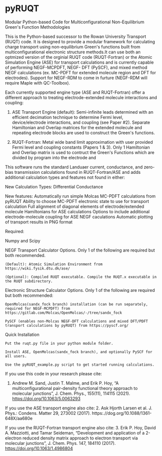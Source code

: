 # pyRUQT
Modular Python-based Code for Multiconfigurational Non-Equilibrium Green's Function Methodologies

This is the Python-based successor to the Rowan University Transport (RUQT) code. It is designed to provide a modular framework for calculating charge 
transport using non-equilibrium Green's functions built from multiconfigurational electronic structure methods.It can use both an optmized version of the 
orginial RUQT code (RUQT-Fortran) or the Atomic Simulation Engine (ASE) for transport calculations and is currently capable of performing NEGF-MCPDFT, NEGF-
DFT (PySCF), and mixed method NEGF calculations (ex. MC-PDFT for extended molecule region and DFT for electrodes). Support for NEGF-RDM to come in furture 
(NEGF-RDM will require Maple with QC-Toolbox).

Each currently supported engine type (ASE and RUQT-Fortran) offer a different approach to treating electrode-extended molecule interactions and coupling:

1. ASE Transport Engine (default): Semi-infinite leads determined with an efficient decimation technique to determine Fermi level, device/electrode 
interactions, and coupling (see Paper #2). Separate Hamiltonian and Overlap matrices for the extended molecule and repeating electrode blocks are used to 
construct the Green's functions.

2. RUQT-Fortran: Metal wide band limit approximation with user provided Fermi level and coupling constants (Papers 1 & 3). Only 1 Hamiltonian and Overlap 
matrix is used to contruct the Green's Functions which are divided by program into the electrode and 

This software runs the standard Landuaer current, conductance, and zero-bias transmission calculations found in RUQT-Fortran/ASE and adds additional 
calculation types and features not found in either:

New Calculation Types:
    Differential Conductance
    
New features:
    Automatically run simple Molcas MC-PDFT calculations from pyRUQT
    Ability to choose MC-PDFT electronic state to use for transport calculation
    Full alignment of diagonal elements of electrode/extended molecule Hamiltonians for ASE calculations
    Options to include additional electrode-molecule coupling for ASE NEGF caculations
    Automatic plotting of transport results in PNG format

Required:

Numpy and Scipy

NEGF Transport Calculator Options. Only 1 of the following are required but both recommended.

    (Default): Atomic Simulation Environment from https://wiki.fysik.dtu.dk/ase/

    (Optional): Compiled RUQT executable. Compile the RUQT.x executable in the RUQT subdirectory.

Electronic Structure Calculator Options. Only 1 of the following are required but both recommended:

    OpenMolcas(sandx_fock branch) installation (can be run separately, required for NEGF-MCPDFT) from https://gitlab.com/Molcas/OpenMolcas/-/tree/sandx_fock

    PySCF (enables non-Molcas NEGF-DFT calculations and mixed DFT/PDFT transport calculations by pyRUQT) from https://pyscf.org/

Quick Installation

    Put the ruqt.py file in your python module folder.

    Install ASE, OpenMolcas(sandx_fock branch), and optionally PySCF for all users.

    Use the pyRUQT_example.py script to get started running calculations.

If you use this code in your research please cite:
1. Andrew M. Sand, Justin T. Malme, and Erik P. Hoy, “A multiconfigurational pair-density functional theory approach to molecular junctions”, J. Chem. Phys., 155(11), 114115 (2021). https://doi.org/10.1063/5.0063293 

If you use the ASE transport engine also cite:
2. Ask Hjorth Larsen et al. J. Phys.: Condens. Matter 29, 273002 (2017). https:.//dog.org/10.1088/1361-648X/aa680e

If you use the RUQT-Fortran transport engine also cite:
3. Erik P. Hoy, David A. Mazziotti, and Tamar Seideman, “Development and application of a 2-electron reduced density matrix approach to electron transport via molecular junctions”, J. Chem. Phys. 147, 184110 (2017). https://doi.org/10.1063/1.4986804
